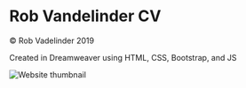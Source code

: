 # Rob Vandelinder CV
© Rob Vadelinder 2019

Created in Dreamweaver using HTML, CSS, Bootstrap, and JS

![Website thumbnail](url:https://robjvan.github.io/cv/images/website-thumbnail.png)
